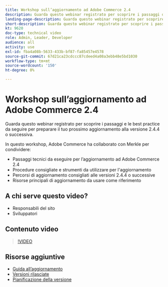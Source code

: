 ```yaml
---
title: Workshop sull’aggiornamento ad Adobe Commerce 2.4
description: Guarda questo webinar registrato per scoprire i passaggi dell’aggiornamento ad Adobe Commerce e le best practice per le versioni 2.4.4 e successive.
landing-page-description: Guarda questo webinar registrato per scoprire i passaggi e le best practice per l’aggiornamento a Adobe Commerce 2.4.
short-description: Guarda questo webinar registrato per scoprire i passaggi e le best practice per l’aggiornamento a Adobe Commerce 2.4.
kt: 9620
doc-type: technical video
role: Admin, Leader, Developer
audience: all
activity: use
exl-id: fba4a08b-5633-433b-bf87-fa85457e4578
source-git-commit: 67d21ca23cdccc87cdeed4a08a3ebb48e5bd1030
workflow-type: tm+mt
source-wordcount: '150'
ht-degree: 0%

---
```


# Workshop sull’aggiornamento ad Adobe Commerce 2.4

Guarda questo webinar registrato per scoprire i passaggi e le best practice da seguire per preparare il tuo prossimo aggiornamento alla versione 2.4.4 o successiva.

In questo workshop, Adobe Commerce ha collaborato con Merkle per condividere:

- Passaggi tecnici da eseguire per l’aggiornamento ad Adobe Commerce 2.4
- Procedure consigliate e strumenti da utilizzare per l&#39;aggiornamento
- Percorsi di aggiornamento consigliati alle versioni 2.4.4 o successive
- Risorse principali di aggiornamento da usare come riferimento

## A chi serve questo video?

- Responsabili del sito
- Sviluppatori

## Contenuto video

>[!VIDEO](https://video.tv.adobe.com/v/340038?quality=12&learn=on)

## Risorse aggiuntive

- [Guida all’aggiornamento](https://experienceleague.adobe.com/docs/commerce-operations/upgrade-guide/overview.html)
- [Versioni rilasciate](https://experienceleague.adobe.com/docs/commerce-operations/release/versions.html)
- [Pianificazione della versione](https://experienceleague.adobe.com/docs/commerce-operations/release/planning/schedule.html)
